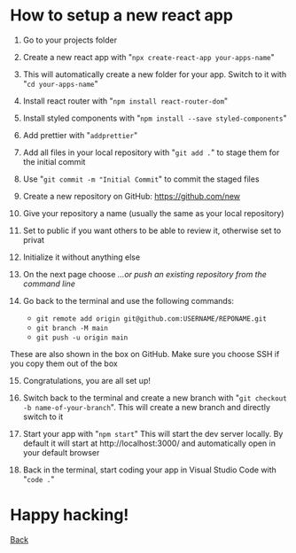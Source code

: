 # How to setup a new react app

1. Go to your projects folder

2. Create a new react app with "`npx create-react-app your-apps-name`"

3. This will automatically create a new folder for your app. Switch to it with "`cd your-apps-name`"

4. Install react router with "`npm install react-router-dom`"

5. Install styled components with "`npm install --save styled-components`"

6. Add prettier with "`addprettier`"

7. Add all files in your local repository with "`git add .`" to stage them for the initial commit

8. Use "`git commit -m "Initial Commit`" to commit the staged files

9. Create a new repository on GitHub: https://github.com/new

10. Give your repository a name (usually the same as your local repository)

11. Set to public if you want others to be able to review it, otherwise set to privat

12. Initialize it without anything else

13. On the next page choose _…or push an existing repository from the command line_

14. Go back to the terminal and use the following commands:

    - `git remote add origin git@github.com:USERNAME/REPONAME.git`
    - `git branch -M main`
    - `git push -u origin main`

These are also shown in the box on GitHub. Make sure you choose SSH if you copy them out of the box

15. Congratulations, you are all set up!

16. Switch back to the terminal and create a new branch with "`git checkout -b name-of-your-branch`". This will create a new branch and directly switch to it

17. Start your app with "`npm start`" This will start the dev server locally. By default it will start at http://localhost:3000/ and automatically open in your default browser

18. Back in the terminal, start coding your app in Visual Studio Code with "`code .`"

# Happy hacking!

[Back](README.md)
